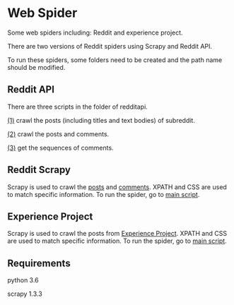 # Web Spider

Some web spiders including: Reddit and experience project.

There are two versions of Reddit spiders using Scrapy and Reddit API.

To run these spiders, some folders need to be created and the path name should be modified.

## Reddit API
There are three scripts in the folder of redditapi.

[(1)](redditapi/crawl_reddit.py) crawl the posts (including titles and text bodies) of subreddit.

[(2)](redditapi/comments.py) crawl the posts and comments.

[(3)](redditapi/gen_seq.py) get the sequences of comments.

## Reddit Scrapy
Scrapy is used to crawl the [posts](redditscrapy/spiders/reddit.py) and [comments](redditscrapy/spiders/comments.py).
XPATH and CSS are used to match specific information.
To run the spider, go to [main script](main.py).

## Experience Project
Scrapy is used to crawl the posts from [Experience Project](http://www.experienceproject.com).
XPATH and CSS are used to match specific information.
To run the spider, go to [main script](main.py).

## Requirements
python 3.6

scrapy 1.3.3